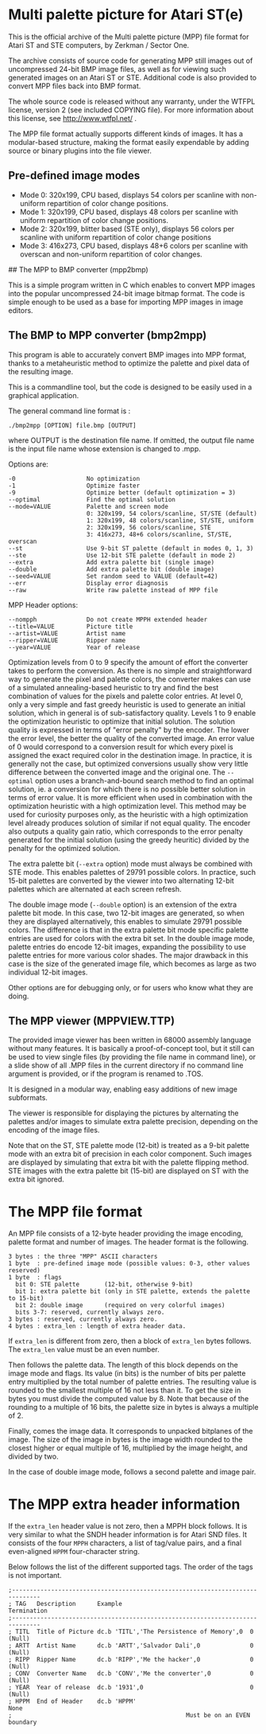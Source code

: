 # Multi palette picture for Atari ST(e)

This is the official archive of the Multi palette picture (MPP) file format
for Atari ST and STE computers, by Zerkman / Sector One.

The archive consists of source code for generating MPP still images out of
uncompressed 24-bit BMP image files, as well as for viewing such generated
images on an Atari ST or STE. Additional code is also provided to convert MPP
files back into BMP format.

The whole source code is released without any warranty, under the WTFPL
license, version 2 (see included COPYING file). For more information about
this license, see http://www.wtfpl.net/ .

The MPP file format actually supports different kinds of images. It has a
modular-based structure, making the format easily expendable by adding source
or binary plugins into the file viewer.


## Pre-defined image modes

* Mode 0: 320x199, CPU based, displays 54 colors per scanline
with non-uniform repartition of color change positions.
* Mode 1: 320x199, CPU based, displays 48 colors per scanline
with uniform repartition of color change positions.
* Mode 2: 320x199, blitter based (STE only), displays 56 colors per scanline
with uniform repartition of color change positions
* Mode 3: 416x273, CPU based, displays 48+6 colors per scanline
with overscan and non-uniform repartition of color changes.


## The MPP to BMP converter (mpp2bmp)

This is a simple program written in C which enables to convert MPP images into
the popular uncompressed 24-bit image bitmap format. The code is simple
enough to be used as a base for importing MPP images in image editors.


## The BMP to MPP converter (bmp2mpp)

This program is able to accurately convert BMP images into MPP format,
thanks to a metaheuristic method to optimize the palette and pixel data of
the resulting image.

This is a commandline tool, but the code is designed to be easily used in a
graphical application.

The general command line format is :

    ./bmp2mpp [OPTION] file.bmp [OUTPUT]

where OUTPUT is the destination file name. If omitted, the output file name
is the input file name whose extension is changed to .mpp.

Options are:
```
-0                    No optimization
-1                    Optimize faster
-9                    Optimize better (default optimization = 3)
--optimal             Find the optimal solution
--mode=VALUE          Palette and screen mode
                      0: 320x199, 54 colors/scanline, ST/STE (default)
                      1: 320x199, 48 colors/scanline, ST/STE, uniform
                      2: 320x199, 56 colors/scanline, STE
                      3: 416x273, 48+6 colors/scanline, ST/STE, overscan
--st                  Use 9-bit ST palette (default in modes 0, 1, 3)
--ste                 Use 12-bit STE palette (default in mode 2)
--extra               Add extra palette bit (single image)
--double              Add extra palette bit (double image)
--seed=VALUE          Set random seed to VALUE (default=42)
--err                 Display error diagnosis
--raw                 Write raw palette instead of MPP file
```

MPP Header options:
```
--nompph              Do not create MPPH extended header
--title=VALUE         Picture title
--artist=VALUE        Artist name
--ripper=VALUE        Ripper name
--year=VALUE          Year of release
```

Optimization levels from 0 to 9 specify the amount of effort the converter
takes to perform the conversion. As there is no simple and straightforward
way to generate the pixel and palette colors, the converter makes can use of
a simulated annealing-based heuristic to try and find the best combination
of values for the pixels and palette color entries.
At level 0, only a very simple and fast greedy heuristic is used to generate
an initial solution, which in general is of sub-satisfactory quality.
Levels 1 to 9 enable the optimization heuristic to optimize that initial
solution. The solution quality is expressed in terms of "error penalty" by
the encoder. The lower the error level, the better the quality of the
converted image. An error value of 0 would correspond to a conversion result
for which every pixel is assigned the exact required color in the
destination image. In practice, it is generally not the case, but optimized
conversions usually show very little difference between the converted image
and the original one.
The `--optimal` option uses a branch-and-bound search method to find an
optimal solution, ie. a conversion for which there is no possible better
solution in terms of error value. It is more efficient when used in
combination with the optimization heuristic with a high optimization level.
This method may be used for curiosity purposes only, as the heuristic with a
high optimization level already produces solution of similar if not equal
quality.
The encoder also outputs a quality gain ratio, which corresponds to the
error penalty generated for the initial solution (using the greedy heuritic)
divided by the penalty for the optimized solution.

The extra palette bit (`--extra` option) mode must always be combined with STE
mode. This enables palettes of 29791 possible colors. In practice, such
15-bit palettes are converted by the viewer into two alternating 12-bit
palettes which are alternated at each screen refresh.

The double image mode (`--double` option) is an extension of the extra palette
bit mode. In this case, two 12-bit images are generated, so when they are
displayed alternatively, this enables to simulate 29791 possible colors. The
difference is that in the extra palette bit mode specific palette entries
are used for colors with the extra bit set. In the double image mode,
palette entries do encode 12-bit images, expanding the possibility to use
palette entries for more various color shades. The major drawback in this
case is the size of the generated image file, which becomes as large as two
individual 12-bit images.

Other options are for debugging only, or for users who know what they are doing.


## The MPP viewer (MPPVIEW.TTP)

The provided image viewer has been written in 68000 assembly language without
many features. It is basically a proof-of-concept tool, but it still can
be used to view single files (by providing the file name in command line),
or a slide show of all .MPP files in the current directory if no command line
argument is provided, or if the program is renamed to .TOS.

It is designed in a modular way, enabling easy additions of new image
subformats.

The viewer is responsible for displaying the pictures by alternating the
palettes and/or images to simulate extra palette precision, depending on the
encoding of the image files.

Note that on the ST, STE palette mode (12-bit) is treated as a 9-bit palette
mode with an extra bit of precision in each color component. Such images are
displayed by simulating that extra bit with the palette flipping method. STE
images with the extra palette bit (15-bit) are displayed on ST with the
extra bit ignored.


# The MPP file format

An MPP file consists of a 12-byte header providing the image encoding, palette
format and number of images. The header format is the following.

```
3 bytes : the three "MPP" ASCII characters
1 byte  : pre-defined image mode (possible values: 0-3, other values reserved)
1 byte  : flags
  bit 0: STE palette       (12-bit, otherwise 9-bit)
  bit 1: extra palette bit (only in STE palette, extends the palette to 15-bit)
  bit 2: double image      (required on very colorful images)
  bits 3-7: reserved, currently always zero.
3 bytes : reserved, currently always zero.
4 bytes : extra_len : length of extra header data.
```

If `extra_len` is different from zero, then a block of `extra_len` bytes follows.
The `extra_len` value must be an even number.

Then follows the palette data. The length of this block depends on the image
mode and flags. Its value (in bits) is the number of bits per palette entry
multiplied by the total number of palette entries. The resulting value is
rounded to the smallest multiple of 16 not less than it. To get the size in
bytes you must divide the computed value by 8. Note that because of the
rounding to a multiple of 16 bits, the palette size in bytes is always a
multiple of 2.

Finally, comes the image data. It corresponds to unpacked bitplanes of the
image. The size of the image in bytes is the image width rounded to the
closest higher or equal multiple of 16, multiplied by the image height, and
divided by two.

In the case of double image mode, follows a second palette and image pair.


The MPP extra header information
================================

If the `extra_len` header value is not zero, then a MPPH block follows. It
is very similar to what the SNDH header information is for Atari SND files.
It consists of the four `MPPH` characters, a list of tag/value pairs, and a
final even-aligned `HPPM` four-character string.

Below follows the list of the different supported tags.
The order of the tags is not important.

```
;------------------------------------------------------------------------------
; TAG   Description      Example                                    Termination
;------------------------------------------------------------------------------
; TITL  Title of Picture dc.b 'TITL','The Persistence of Memory',0  0 (Null)
; ARTT  Artist Name      dc.b 'ARTT','Salvador Dali',0              0 (Null)
; RIPP  Ripper Name      dc.b 'RIPP','Me the hacker',0              0 (Null)
; CONV  Converter Name   dc.b 'CONV','Me the converter',0           0 (Null)
; YEAR  Year of release  dc.b '1931',0                              0 (Null)
; HPPM  End of Header    dc.b 'HPPM'                                None
;                                                 Must be on an EVEN boundary
```
